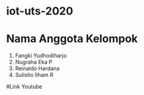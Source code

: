 # iot-uts-2020
# Nama Anggota Kelompok
1. Fangki Yudhodiharjo
2. Nugraha Eka P
3. Reinaldo Hardana
4. Sulistio Ilham R

#Link Youtube

